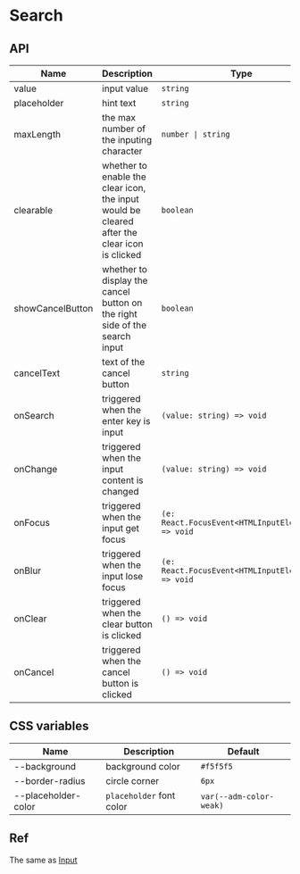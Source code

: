 # Search

<code src="./demos/demo1.tsx"></code>

## API

| Name             | Description                                                                                  | Type                                              | Default  |
| ---------------- | -------------------------------------------------------------------------------------------- | ------------------------------------------------- | -------- |
| value            | input value                                                                                  | `string`                                          | -        |
| placeholder      | hint text                                                                                    | `string`                                          | -        |
| maxLength        | the max number of the inputing character                                                     | `number \| string`                                | -        |
| clearable        | whether to enable the clear icon, the input would be cleared after the clear icon is clicked | `boolean`                                         | `true`   |
| showCancelButton | whether to display the cancel button on the right side of the search input                   | `boolean`                                         | `false`  |
| cancelText       | text of the cancel button                                                                    | `string`                                          | `'取消'` |
| onSearch         | triggered when the enter key is input                                                        | `(value: string) => void`                         | -        |
| onChange         | triggered when the input content is changed                                                  | `(value: string) => void`                         | -        |
| onFocus          | triggered when the input get focus                                                           | `(e: React.FocusEvent<HTMLInputElement>) => void` | -        |
| onBlur           | triggered when the input lose focus                                                          | `(e: React.FocusEvent<HTMLInputElement>) => void` | -        |
| onClear          | triggered when the clear button is clicked                                                   | `() => void`                                      | -        |
| onCancel         | triggered when the cancel button is clicked                                                  | `() => void`                                      | -        |

## CSS variables

| Name                | Description              | Default                 |
| ------------------- | ------------------------ | ----------------------- |
| --background        | background color         | `#f5f5f5`               |
| --border-radius     | circle corner            | `6px`                   |
| --placeholder-color | `placeholder` font color | `var(--adm-color-weak)` |

## Ref

The same as [Input](./input)
